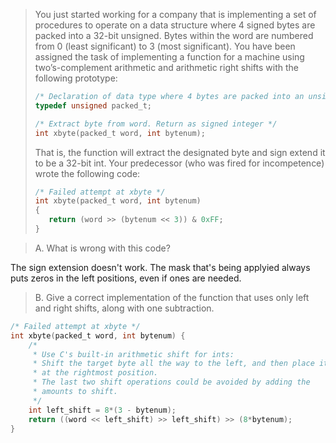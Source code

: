 > You just started working for a company that is implementing a set of
procedures to operate on a data structure where 4 signed bytes are packed into a
32-bit unsigned. Bytes within the word are numbered from 0 (least significant)
to 3 (most significant). You have been assigned the task of implementing a
function for a machine using two’s-complement arithmetic and arithmetic right
shifts with the following prototype:
> ```c
> /* Declaration of data type where 4 bytes are packed into an unsigned */
> typedef unsigned packed_t;
> 
> /* Extract byte from word. Return as signed integer */
> int xbyte(packed_t word, int bytenum);
> ```
>
> That is, the function will extract the designated byte and sign extend it to be
a 32-bit int.
Your predecessor (who was fired for incompetence) wrote the following code:
>
> ```c
> /* Failed attempt at xbyte */
> int xbyte(packed_t word, int bytenum)
> {
>    return (word >> (bytenum << 3)) & 0xFF;
> }
> ```

> A. What is wrong with this code?

The sign extension doesn't work. The mask that's being applyied always puts
zeros in the left positions, even if ones are needed.

> B. Give a correct implementation of the function that uses only left and right
shifts, along with one subtraction.

```c
/* Failed attempt at xbyte */
int xbyte(packed_t word, int bytenum) {
    /* 
     * Use C's built-in arithmetic shift for ints:
     * Shift the target byte all the way to the left, and then place it
     * at the rightmost position.
     * The last two shift operations could be avoided by adding the
     * amounts to shift.
     */
    int left_shift = 8*(3 - bytenum);
    return ((word << left_shift) >> left_shift) >> (8*bytenum);
}
```
